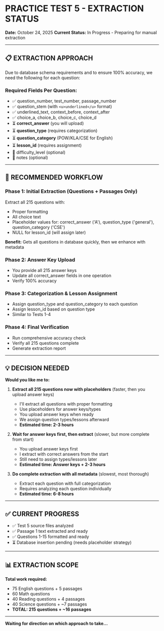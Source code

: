 # PRACTICE TEST 5 - EXTRACTION STATUS

**Date:** October 24, 2025
**Current Status:** In Progress - Preparing for manual extraction

---

## 📋 EXTRACTION APPROACH

Due to database schema requirements and to ensure 100% accuracy, we need the following for each question:

### Required Fields Per Question:
- ✅ question_number, test_number, passage_number
- ✅ question_stem (with `<u>underlined</u>` format)
- ✅ underlined_text, context_before, context_after
- ✅ choice_a, choice_b, choice_c, choice_d
- ⏳ **correct_answer** (you will upload)
- ⏳ **question_type** (requires categorization)
- ⏳ **question_category** (POW/KLA/CSE for English)
- ⏳ **lesson_id** (requires assignment)
- 📝 difficulty_level (optional)
- 📝 notes (optional)

---

## 🎯 RECOMMENDED WORKFLOW

### Phase 1: Initial Extraction (Questions + Passages Only)
Extract all 215 questions with:
- Proper formatting
- All choice text
- Placeholder values for: correct_answer ('A'), question_type ('general'), question_category ('CSE')
- NULL for lesson_id (will assign later)

**Benefit:** Gets all questions in database quickly, then we enhance with metadata

### Phase 2: Answer Key Upload
- You provide all 215 answer keys
- Update all correct_answer fields in one operation
- Verify 100% accuracy

### Phase 3: Categorization & Lesson Assignment
- Assign question_type and question_category to each question
- Assign lesson_id based on question type
- Similar to Tests 1-4

### Phase 4: Final Verification
- Run comprehensive accuracy check
- Verify all 215 questions complete
- Generate extraction report

---

## 💡 DECISION NEEDED

**Would you like me to:**

1. **Extract all 215 questions now with placeholders** (faster, then you upload answer keys)
   - I'll extract all questions with proper formatting
   - Use placeholders for answer keys/types
   - You upload answer keys when ready
   - We assign question types/lessons afterward
   - **Estimated time: 2-3 hours**

2. **Wait for answer keys first, then extract** (slower, but more complete from start)
   - You upload answer keys first
   - I extract with correct answers from the start
   - Still need to assign types/lessons later
   - **Estimated time: Answer keys + 2-3 hours**

3. **Do complete extraction with all metadata** (slowest, most thorough)
   - Extract each question with full categorization
   - Requires analyzing each question individually
   - **Estimated time: 6-8 hours**

---

## ✅ CURRENT PROGRESS

- ✅ Test 5 source files analyzed
- ✅ Passage 1 text extracted and ready
- ✅ Questions 1-15 formatted and ready
- ⏳ Database insertion pending (needs placeholder strategy)

---

## 📊 EXTRACTION SCOPE

**Total work required:**
- 75 English questions + 5 passages
- 60 Math questions
- 40 Reading questions + 4 passages
- 40 Science questions + ~7 passages
- **TOTAL: 215 questions + ~16 passages**

---

**Waiting for direction on which approach to take...**
